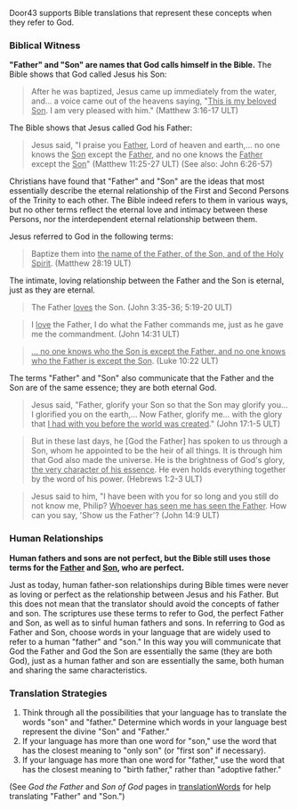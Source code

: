 
Door43 supports Bible translations that represent these concepts when they refer to God.

### Biblical Witness

**"Father" and "Son" are names that God calls himself in the Bible.**
The Bible shows that God called Jesus his Son:

>After he was baptized, Jesus came up immediately from the water, and... a voice came out of the heavens saying, "<u>This is my beloved Son</u>. I am very pleased with him." (Matthew 3:16-17 ULT)

The Bible shows that Jesus called God his Father:

>Jesus said, "I praise you <u>Father</u>, Lord of heaven and earth,... no one knows the <u>Son</u> except the <u>Father</u>, and no one knows the <u>Father</u> except the <u>Son</u>" (Matthew 11:25-27 ULT) (See also: John 6:26-57)

Christians have found that "Father" and "Son" are the ideas that most essentially describe the eternal relationship of the First and Second Persons of the Trinity to each other. The Bible indeed refers to them in various ways, but no other terms reflect the eternal love and intimacy between these Persons, nor the interdependent eternal relationship between them.

Jesus referred to God in the following terms:
> Baptize them into <u>the name of the Father, of the Son, and of the Holy Spirit</u>. (Matthew 28:19 ULT)

The intimate, loving relationship between the Father and the Son is eternal, just as they are eternal.

>The Father <u>loves</u> the Son. (John 3:35-36; 5:19-20 ULT)

<blockquote>I <u>love</u> the Father, I do what the Father commands me, just as he gave me the commandment. (John 14:31 ULT)</blockquote>

<blockquote><u> ... no one knows who the Son is except the Father, and no one knows who the Father is except the Son</u>. (Luke 10:22 ULT)</blockquote>

The terms "Father" and "Son" also communicate that the Father and the Son are of the same essence; they are both eternal God.

>Jesus said, "Father, glorify your Son so that the Son may glorify you... I glorified you on the earth,... Now Father, glorify me... with the glory that <u>I had with you before the world was created</u>." (John 17:1-5 ULT)

<blockquote>But in these last days, he [God the Father] has spoken to us through a Son, whom he appointed to be the heir of all things. It is through him that God also made the universe. He is the brightness of God's glory, <u>the very character of his essence</u>. He even holds everything together by the word of his power. (Hebrews 1:2-3 ULT)</blockquote>

>Jesus said to him, "I have been with you for so long and you still do not know me, Philip? <u>Whoever has seen me has seen the Father</u>. How can you say, 'Show us the Father'? (John 14:9 ULT)

### Human Relationships

**Human fathers and sons are not perfect, but the Bible still uses those terms for the <u>Father</u> and <u>Son</u>, who are perfect.**

Just as today, human father-son relationships during Bible times were never as loving or perfect as the relationship between Jesus and his Father. But this does not mean that the translator should avoid the concepts of father and son. The scriptures use these terms to refer to God, the perfect Father and Son, as well as to sinful human fathers and sons. In referring to God as Father and Son, choose words in your language that are widely used to refer to a human "father" and "son." In this way you will communicate that God the Father and God the Son are essentially the same (they are both God), just as a human father and son are essentially the same, both human and sharing the same characteristics.

### Translation Strategies

1. Think through all the possibilities that your language has to translate the words "son" and "father." Determine which words in your language best represent the divine "Son" and "Father."
1. If your language has more than one word for "son," use the word that has the closest meaning to "only son" (or "first son" if necessary).
1. If your language has more than one word for "father," use the word that has the closest meaning to "birth father," rather than "adoptive father."

(See *God the Father* and *Son of God* pages in [translationWords](https://unfoldingword.bible/tw/) for help translating "Father" and "Son.")
